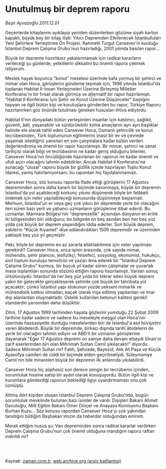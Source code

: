 # Unutulmuş bir deprem raporu

*Beşir Ayvazoğlu 2011.12.01*

<td class="columnist-detail">
<p>Geçenlerde kitaplarımı ayıklayıp yeniden düzenlerken gözüme siyah karton kapaklı, büyük boy bir kitap ilişti: Yıkıcı Depremden Etkilenecek İstanbulluları Yeni Şehirlere Yerleştirme Ön Projesi. Rahmetli Turgut Cansever'in kurduğu İstanbul Deprem Çalışma Grubu'nun hazırladığı, 2001 yılında basılan rapor...</p>
<p>
<div id="haberMetinDiv">
<p>Büyük bir depreme hazırlıksız yakalanmamak için radikal kararların verileceği şu günlerde, yetkililerin dikkatini bu önemli rapora çekmek istiyorum.
<p> Meslek hayatı boyunca "konut" meselesi üzerinde kafa yormuş bir şehirci ve mimar olan Hoca, görüşlerini gündeme taşımak için, 1996 yılında İstanbul'da toplanan Habitat II-İnsan Yerleşmeleri Üzerine Birleşmiş Milletler Konferansı'nı bir fırsat olarak görmüş ve alternatif bir rapor hazırlamıştı. "Habitat II Konferansı İçin Şehir ve Konut Üzerine Düşünceler" başlığını taşıyan ve ilgili bütün kişi ve kuruluşlara gönderilen bu rapor, Türkiye Raporu hazırlanırken göz önünde tutulması gereken hususları ihtiva ediyordu.
<p> Habitat II'nin dünyadaki bütün yerleşimleri insanlar için katılımcı, sağlıklı, güvenli, âdil, yaşanabilir ve sürdürülebilir kılma amaçlarını ayrı ayrı başlıklar halinde ele alarak tahlil eden Cansever Hoca, Osmanlı şehircilik ve konut tecrübesinden, Türk toplumunun eğilimlerini (nasıl bir ev ve çevrede yaşamak istediğini) yansıtan en son çalışmalara kadar bütün verileri değerlendirmiş ve önemli bir rapor hazırlamıştı. Bir mimar, şehirci ve sanat tarihçisi olarak bilgi ve tecrübesinin ne kadar geniş olduğunu bilenler, Cansever Hoca'nın öncülüğünde hazırlanan bir raporun ne kadar önemli ve ufuk açıcı olacağını tahmin edebilirler. Ancak Habitat II Konferansı'na sunacağı "ulusal" raporu büyük bir gizlilik içinde hazırlayan Toplu Konut İdaresi, yanlış hatırlamıyorsam, bu rapordan hiç faydalanmamıştı.
<p> Cansever Hoca, söz konusu raporda ifade ettiği görüşlerini 17 Ağustos depreminden sonra daha kararlı bir biçimde savunmaya, büyük bir depremin İstanbul'da yol açabileceği korkunç yıkımı düşünerek böyle bir felâketi önlemek için neler yapılabileceği konusunda düşünmeye başlamıştı. Merhum, İstanbul'un er veya geç çok yıkıcı bir depremde yerle bir olacağını ileri süren bazı yerli ve yabancı uzmanların görüşlerine itibar ederdi. Bu uzmanlar, Marmara Bölgesi'nin "depremsellik" açısından dünyanın en kritik iki bölgesinden biri olduğunu; bu bölgede on beş asırdan beri her beş yüz yılda çok büyük bir deprem yaşandığını iddia ederler. Son büyük deprem, eskilerin "Küçük Kıyamet" diye adlandırdıkları 1509 depremidir ve üzerinden yaklaşık beş yüz yıl geçmiştir.
<p> Peki, böyle bir depremin en az zararla atlatılabilmesi için neler yapılması gerekirdi? Cansever Hoca, onca işinin arasında, çok sayıda mimar, mühendis, şehir plancısı, jeofizikçi, felsefeci, sosyolog, ekonomist, hukukçu, sivil toplum kuruluşu temsilcisi ve yazarı ikna ederek bir "İstanbul Deprem Çalışma Grubu" kurmuş, bir buçuk yıl kadar süren çalışmalar ve yuvarlak masa toplantıları sonunda sözünü ettiğim raporu hazırlamıştı. Varılan sonuç ürkütücüydü: İstanbul'da her beş yüz yılda bir tekrar eden büyük deprem yakın bir gelecekte gerçekleşerek şehirde çok büyük bir tahribata yol açacaktır; çünkü İstanbul yapı stokunun yüzde sekseni mimarlık ve mühendislik katkısı olmadan, kaçak olarak inşa edilmiş yapılardan ve imar dışı alanlardan oluşmaktadır. Üstelik kullanılan betonun kalitesi gerekli standardın yarısından daha düşüktür. 
<p> Zihni, 17 Ağustos 1999 tarihinden hayata gözlerini yumduğu 22 Şubat 2009 tarihine kadar sadece ve sadece bu meseleyle meşgul olan Hoca'nın üzerinde hassasiyetle durduğu meselelerden biri de İstanbul'a asıl hüviyetini veren âbidelerdi. Büyük bir depremde, birkaçı dışında tarihî âbidelerin de yerle bir olacağını tahmin ediyor ve ABD'li bir uzmanın görüşlerine dayanarak "Eğer 17 Ağustos depremi on saniye daha devam etseydi Sinan'ın zarif eserlerinden biri olan Mihrimah Sultan Camii yıkılacaktı!" diyordu. Sadece Mihrimah Sultan mı? Fatih, Şehzade, Bayezid, Atik Ali Paşa ve Küçük Ayasofya camileri de ciddi bir biçimde elden geçirilmeliydi. Süleymaniye Camii'nin bile minareleri büyük bir depremin ilk anlarında yıkılabilirdi.
<p> Cansever Hoca hiç şüphesiz son derece zengin bir tecrübenin içinden, sorumluluk hissine sahip bir aydın olarak konuşuyordu. Bütün ilgili kişi ve kurumlara gönderdiği raporun beklediği ilgiyi uyandırmaması onu çok üzmüştü.
<p> Altmış dört kişiden oluşan İstanbul Deprem Çalışma Grubu'nda, bugün sorumluluk mevkiinde bulunan bazı isimler de vardı: Dışişleri Bakanı Ahmet Davutoğlu, Milli Eğitim Bakanı Ömer Dinçer ve Anayasa Komisyonu Başkanı Burhan Kuzu... Söz konusu rapordan Cansever Hoca'yı çok yakından tanıdığını bildiğim Başbakan'ımızın da haberdar olduğundan eminim.
<p> Merak ettiğim husus şu: Van depreminden sonra radikal kararlar verilirken Deprem Çalışma Grubu'nun çok önemli olduğuna inandığım raporu raftan indirildi mi? </p></p></p></p></p></p></p></p></p></div>
</p>


<p><br>
		 </br></p></td>

Kaynak: [zaman.com.tr](http://zaman.com.tr/yazar.do?yazino=1208496), [web.archive.org (arşiv bağlantısı)](http://web.archive.org/web/20120212081326/http://www.zaman.com.tr:80/yazar.do?yazino=1208496)
